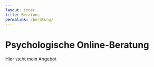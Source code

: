 ```yaml
---
layout: inner
title: Beratung
permalink: /beratung/
---
```


# Psychologische Online-Beratung
Hier steht mein Angebot 
